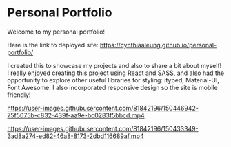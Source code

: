 # Personal Portfolio

Welcome to my personal portfolio! 

Here is the link to deployed site: https://cynthiaaleung.github.io/personal-portfolio/

I created this to showcase my projects and also to share a bit about myself! I really enjoyed creating this project using React and SASS, and also had the opportunity to explore other useful libraries for styling: ityped, Material-UI, Font Awesome. I also incorporated responsive design so the site is mobile friendly!

https://user-images.githubusercontent.com/81842196/150446942-75f5075b-c832-439f-aa9e-bc0283f5bbcd.mp4

https://user-images.githubusercontent.com/81842196/150433349-3ad8a274-ed82-46a8-8173-2dbd116689af.mp4